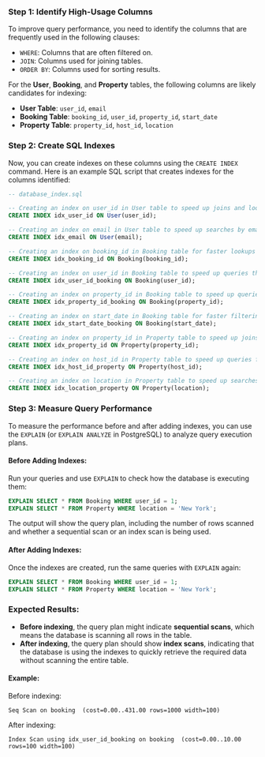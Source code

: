 ### Step 1: Identify High-Usage Columns
To improve query performance, you need to identify the columns that are frequently used in the following clauses:
- `WHERE`: Columns that are often filtered on.
- `JOIN`: Columns used for joining tables.
- `ORDER BY`: Columns used for sorting results.

For the **User**, **Booking**, and **Property** tables, the following columns are likely candidates for indexing:
- **User Table**: `user_id`, `email`
- **Booking Table**: `booking_id`, `user_id`, `property_id`, `start_date`
- **Property Table**: `property_id`, `host_id`, `location`

### Step 2: Create SQL Indexes

Now, you can create indexes on these columns using the `CREATE INDEX` command. Here is an example SQL script that creates indexes for the columns identified:

```sql
-- database_index.sql

-- Creating an index on user_id in User table to speed up joins and lookups
CREATE INDEX idx_user_id ON User(user_id);

-- Creating an index on email in User table to speed up searches by email
CREATE INDEX idx_email ON User(email);

-- Creating an index on booking_id in Booking table for faster lookups
CREATE INDEX idx_booking_id ON Booking(booking_id);

-- Creating an index on user_id in Booking table to speed up queries that filter or join on user_id
CREATE INDEX idx_user_id_booking ON Booking(user_id);

-- Creating an index on property_id in Booking table to speed up queries that filter or join on property_id
CREATE INDEX idx_property_id_booking ON Booking(property_id);

-- Creating an index on start_date in Booking table for faster filtering on dates
CREATE INDEX idx_start_date_booking ON Booking(start_date);

-- Creating an index on property_id in Property table to speed up joins and lookups
CREATE INDEX idx_property_id ON Property(property_id);

-- Creating an index on host_id in Property table to speed up queries filtering by host
CREATE INDEX idx_host_id_property ON Property(host_id);

-- Creating an index on location in Property table to speed up searches by location
CREATE INDEX idx_location_property ON Property(location);
```

### Step 3: Measure Query Performance

To measure the performance before and after adding indexes, you can use the `EXPLAIN` (or `EXPLAIN ANALYZE` in PostgreSQL) to analyze query execution plans.

#### Before Adding Indexes:
Run your queries and use `EXPLAIN` to check how the database is executing them:
```sql
EXPLAIN SELECT * FROM Booking WHERE user_id = 1;
EXPLAIN SELECT * FROM Property WHERE location = 'New York';
```
The output will show the query plan, including the number of rows scanned and whether a sequential scan or an index scan is being used.

#### After Adding Indexes:
Once the indexes are created, run the same queries with `EXPLAIN` again:
```sql
EXPLAIN SELECT * FROM Booking WHERE user_id = 1;
EXPLAIN SELECT * FROM Property WHERE location = 'New York';
```

### Expected Results:
- **Before indexing**, the query plan might indicate **sequential scans**, which means the database is scanning all rows in the table.
- **After indexing**, the query plan should show **index scans**, indicating that the database is using the indexes to quickly retrieve the required data without scanning the entire table.

#### Example:
Before indexing:
```
Seq Scan on booking  (cost=0.00..431.00 rows=1000 width=100)
```

After indexing:
```
Index Scan using idx_user_id_booking on booking  (cost=0.00..10.00 rows=100 width=100)
```
